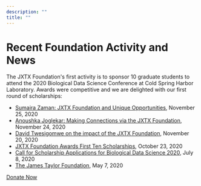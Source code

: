 ```yaml
---
description: ""
title: ""
---
```


# Recent Foundation Activity and News

The JXTX Foundation's first activity is to sponsor 10 graduate students to attend the 2020 Biological Data Science Conference at Cold Spring Harbor Laboratory. Awards were competitive and we are delighted with our first round of scholarships:

- [Sumaira Zaman: JXTX Foundation and Unique Opportunities][1], November 25, 2020
- [Anoushka Joglekar: Making Connections via the JXTX Foundation][2], November 24, 2020
- [David Twesigomwe on the impact of the JXTX Foundation][3], November 20, 2020
- [JXTX Foundation Awards First Ten Scholarships][4], October 23, 2020
- [Call for Scholarship Applications for Biological Data Science 2020][5], July 8, 2020
- [The James Taylor Foundation][6], May 7, 2020

[Donate Now][7]

[1]: /news/2020-11-jxtx-zaman/
[2]: /news/2020-11-jxtx-joglekar/
[3]: /news/2020-11-jxtx-twesigomwe/
[4]: /news/2020-10-jxtx-awardees/
[5]: /news/2020-07-bds-scholarships/
[6]: /news/2020-05-jtech/
[7]: https://give.communityfunded.com/o/eberly/i/eberly-college-of-science/s/jtech#CommunityI39hubL9i
